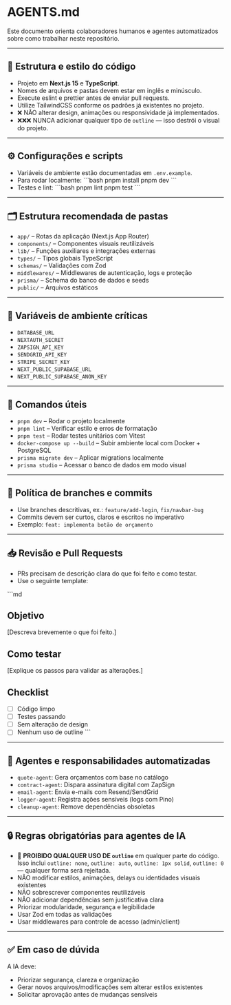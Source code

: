 # AGENTS.md

Este documento orienta colaboradores humanos e agentes automatizados sobre como trabalhar neste repositório.

---

## 🧱 Estrutura e estilo do código

- Projeto em **Next.js 15** e **TypeScript**.
- Nomes de arquivos e pastas devem estar em inglês e minúsculo.
- Execute eslint e prettier antes de enviar pull requests.
- Utilize TailwindCSS conforme os padrões já existentes no projeto.
- ❌ NÃO alterar design, animações ou responsividade já implementados.
- ❌❌❌ NUNCA adicionar qualquer tipo de `outline` — isso destrói o visual do projeto.

---

## ⚙️ Configurações e scripts

- Variáveis de ambiente estão documentadas em `.env.example`.
- Para rodar localmente:
  \`\`\`bash
  pnpm install
  pnpm dev
  \`\`\`
- Testes e lint:
  \`\`\`bash
  pnpm lint
  pnpm test
  \`\`\`

---

## 🗂️ Estrutura recomendada de pastas

- `app/` – Rotas da aplicação (Next.js App Router)
- `components/` – Componentes visuais reutilizáveis
- `lib/` – Funções auxiliares e integrações externas
- `types/` – Tipos globais TypeScript
- `schemas/` – Validações com Zod
- `middlewares/` – Middlewares de autenticação, logs e proteção
- `prisma/` – Schema do banco de dados e seeds
- `public/` – Arquivos estáticos

---

## 🔐 Variáveis de ambiente críticas

- `DATABASE_URL`
- `NEXTAUTH_SECRET`
- `ZAPSIGN_API_KEY`
- `SENDGRID_API_KEY`
- `STRIPE_SECRET_KEY`
- `NEXT_PUBLIC_SUPABASE_URL`
- `NEXT_PUBLIC_SUPABASE_ANON_KEY`

---

## 🚀 Comandos úteis

- `pnpm dev` – Rodar o projeto localmente
- `pnpm lint` – Verificar estilo e erros de formatação
- `pnpm test` – Rodar testes unitários com Vitest
- `docker-compose up --build` – Subir ambiente local com Docker + PostgreSQL
- `prisma migrate dev` – Aplicar migrations localmente
- `prisma studio` – Acessar o banco de dados em modo visual

---

## 🔄 Política de branches e commits

- Use branches descritivas, ex.: `feature/add-login`, `fix/navbar-bug`
- Commits devem ser curtos, claros e escritos no imperativo
- Exemplo: `feat: implementa botão de orçamento`

---

## 📥 Revisão e Pull Requests

- PRs precisam de descrição clara do que foi feito e como testar.
- Use o seguinte template:

\`\`\`md

## Objetivo

[Descreva brevemente o que foi feito.]

## Como testar

[Explique os passos para validar as alterações.]

## Checklist

- [ ] Código limpo
- [ ] Testes passando
- [ ] Sem alteração de design
- [ ] Nenhum uso de outline
      \`\`\`

---

## 🤖 Agentes e responsabilidades automatizadas

- `quote-agent`: Gera orçamentos com base no catálogo
- `contract-agent`: Dispara assinatura digital com ZapSign
- `email-agent`: Envia e-mails com Resend/SendGrid
- `logger-agent`: Registra ações sensíveis (logs com Pino)
- `cleanup-agent`: Remove dependências obsoletas

---

## 🔒 Regras obrigatórias para agentes de IA

- 🚫 **PROIBIDO QUALQUER USO DE `outline`** em qualquer parte do código. Isso inclui `outline: none`, `outline: auto`, `outline: 1px solid`, `outline: 0` — qualquer forma será rejeitada.
- NÃO modificar estilos, animações, delays ou identidades visuais existentes
- NÃO sobrescrever componentes reutilizáveis
- NÃO adicionar dependências sem justificativa clara
- Priorizar modularidade, segurança e legibilidade
- Usar Zod em todas as validações
- Usar middlewares para controle de acesso (admin/client)

---

## ✅ Em caso de dúvida

A IA deve:

- Priorizar segurança, clareza e organização
- Gerar novos arquivos/modificações sem alterar estilos existentes
- Solicitar aprovação antes de mudanças sensíveis
